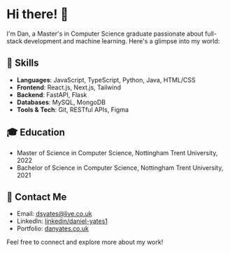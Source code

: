 # Hi there! 👋

I'm Dan, a Master's in Computer Science graduate passionate about full-stack development and machine learning. Here's a glimpse into my world:

## 🔧 Skills

- **Languages**: JavaScript, TypeScript, Python, Java, HTML/CSS
- **Frontend**: React.js, Next.js, Tailwind
- **Backend**: FastAPI, Flask
- **Databases**: MySQL, MongoDB
- **Tools & Tech**: Git, RESTful APIs, Figma

## 🎓 Education

- Master of Science in Computer Science, Nottingham Trent University, 2022
- Bachelor of Science in Computer Science, Nottingham Trent University, 2021

## 🚀 Contact Me

- Email: dsyates@live.co.uk
- LinkedIn: <a href="https://www.linkedin.com/in/daniel-yates1/" target="_blank">linkedin/daniel-yates1</a>
- Portfolio: <a href="https://www.danyates.co.uk/" target="_blank">danyates.co.uk</a>

Feel free to connect and explore more about my work!
